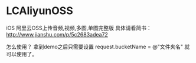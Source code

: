 # LCAliyunOSS
iOS 阿里云OSS上传音频,视频,多图,单图完整版
具体请看简书：http://www.jianshu.com/p/5c2683adea72

怎么使用？
拿到demo之后只需要设置 request.bucketName = @"文件夹名" 就可以使用了。
